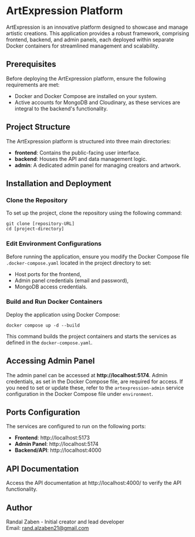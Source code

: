 # ArtExpression Platform

ArtExpression is an innovative platform designed to showcase and manage artistic creations. This application provides a robust framework, comprising frontend, backend, and admin panels, each deployed within separate Docker containers for streamlined management and scalability.

## Prerequisites

Before deploying the ArtExpression platform, ensure the following requirements are met:

- Docker and Docker Compose are installed on your system.
- Active accounts for MongoDB and Cloudinary, as these services are integral to the backend's functionality.

## Project Structure

The ArtExpression platform is structured into three main directories:

- **frontend**: Contains the public-facing user interface.
- **backend**: Houses the API and data management logic.
- **admin**: A dedicated admin panel for managing creators and artwork.

## Installation and Deployment

### Clone the Repository

To set up the project, clone the repository using the following command:

```
git clone [repository-URL]
cd [project-directory]
```

### Edit Environment Configurations

Before running the application, ensure you modify the Docker Compose file `.docker-compose.yaml` located in the project directory to set:
- Host ports for the frontend,
- Admin panel credentials (email and password),
- MongoDB access credentials.

### Build and Run Docker Containers

Deploy the application using Docker Compose:
```
docker compose up -d --build
```


This command builds the project containers and starts the services as defined in the `docker-compose.yaml`.

## Accessing Admin Panel

The admin panel can be accessed at **http://localhost:5174**. Admin credentials, as set in the Docker Compose file, are required for access. If you need to set or update these, refer to the `artexpression-admin` service configuration in the Docker Compose file under `environment`.

## Ports Configuration

The services are configured to run on the following ports:

- **Frontend**: http://localhost:5173
- **Admin Panel**: http://localhost:5174
- **Backend/API**: http://localhost:4000

## API Documentation

Access the API documentation at http://localhost:4000/ to verify the API functionality.

## Author

Randal Zaben - Initial creator and lead developer  
Email: rand.alzaben21@gmail.com
